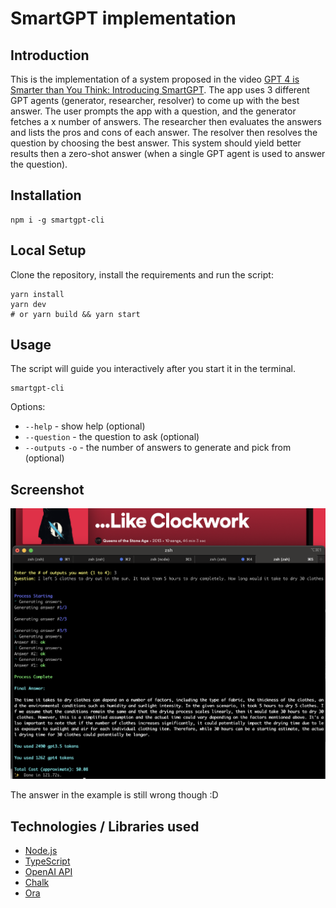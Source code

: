# SmartGPT implementation

## Introduction

This is the implementation of a system proposed in the video [GPT 4 is Smarter than You Think: Introducing SmartGPT](https://youtu.be/wVzuvf9D9BU?si=zX9rR_iFKLTpzmsB). The app uses 3 different GPT agents (generator, researcher, resolver) to come up with the best answer. The user prompts the app with a question, and the generator fetches a x number of answers. The researcher then evaluates the answers and lists the pros and cons of each answer. The resolver then resolves the question by choosing the best answer. This system should yield better results then a zero-shot answer (when a single GPT agent is used to answer the question).

## Installation

```
npm i -g smartgpt-cli
```

## Local Setup

Clone the repository, install the requirements and run the script:

```
yarn install
yarn dev
# or yarn build && yarn start
```

## Usage

The script will guide you interactively after you start it in the terminal.

```
smartgpt-cli
```

Options:

- `--help` - show help (optional)
- `--question` - the question to ask (optional)
- `--outputs` `-o` - the number of answers to generate and pick from (optional)

## Screenshot

![Example](./example.png)

The answer in the example is still wrong though :D

## Technologies / Libraries used

- [Node.js](https://nodejs.org/en/)
- [TypeScript](https://www.typescriptlang.org/)
- [OpenAI API](https://www.npmjs.com/package/openai)
- [Chalk](https://www.npmjs.com/package/chalk)
- [Ora](https://www.npmjs.com/package/ora)
